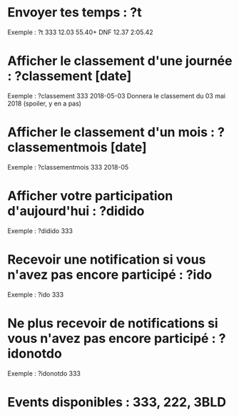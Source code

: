 # Envoyer tes temps : ?t <event> <tps1> <tps2> <tps3> <tps4> <tps5>
Exemple : ?t 333 12.03 55.40+ DNF 12.37 2:05.42

# Afficher le classement d'une journée : ?classement <event> [date]
Exemple : ?classement 333 2018-05-03
Donnera le classement du 03 mai 2018 (spoiler, y en a pas)

# Afficher le classement d'un mois : ?classementmois <event> [date]
Exemple : ?classementmois 333 2018-05

# Afficher votre participation d'aujourd'hui : ?didido <event>
Exemple : ?didido 333

# Recevoir une notification si vous n'avez pas encore participé : ?ido <event>
Exemple : ?ido 333

# Ne plus recevoir de notifications si vous n'avez pas encore participé : ?idonotdo <event>
Exemple : ?idonotdo 333

# Events disponibles : 333, 222, 3BLD